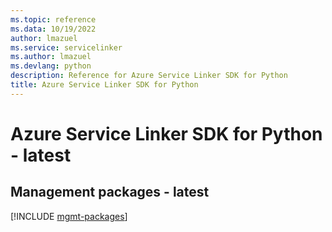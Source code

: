 ```yaml
---
ms.topic: reference
ms.data: 10/19/2022
author: lmazuel
ms.service: servicelinker
ms.author: lmazuel
ms.devlang: python
description: Reference for Azure Service Linker SDK for Python
title: Azure Service Linker SDK for Python
---
```

# Azure Service Linker SDK for Python - latest

## Management packages - latest
[!INCLUDE [mgmt-packages](service-linker-mgmt-index.md)]